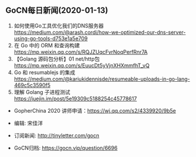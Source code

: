 ## GoCN每日新闻(2020-01-13)

1. 如何使用Go工具优化我们的DNS服务器 https://medium.com/@arash.cordi/how-we-optimized-our-dns-server-using-go-tools-d753e1a5e709
2. 在 Go 中的 ORM 和查询构建 https://mp.weixin.qq.com/s/RQJZUqcFvrNoqPerfRnr7A
3. 【Golang 源码包分析】01 net/http包 https://mp.weixin.qq.com/s/EuucDt5yVjnXHXmmfhT_vQ
4. Go 和 resumablejs 的集成 https://medium.com/@kariukidennisde/resumeable-uploads-in-go-lang-469c5c3590f5
5. 理解 Golang 子进程测试 https://juejin.im/post/5e19309c5188254c45778617

* GopherChina 2020 讲师申请：https://wj.qq.com/s2/4339920/9b5e

* 编辑: 宋佳洋
* 订阅新闻: http://tinyletter.com/gocn
* GoCN归档: https://gocn.vip/question/6696
